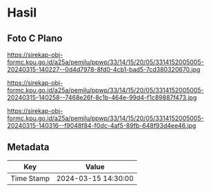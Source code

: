 # Hasil

## Foto C Plano

https://sirekap-obj-formc.kpu.go.id/a25a/pemilu/ppwp/33/14/15/20/05/3314152005005-20240315-140227--0d4d7978-8fd0-4cb1-bad5-7cd380320670.jpg

https://sirekap-obj-formc.kpu.go.id/a25a/pemilu/ppwp/33/14/15/20/05/3314152005005-20240315-140258--7468e26f-8c1b-464e-99d4-f1c89887f473.jpg

https://sirekap-obj-formc.kpu.go.id/a25a/pemilu/ppwp/33/14/15/20/05/3314152005005-20240315-140316--f9048f84-f0dc-4af5-89fb-648f93d4ee46.jpg


## Metadata

| Key        | Value               |
| ---------- | ------------------- |
| Time Stamp | 2024-03-15 14:30:00 |



